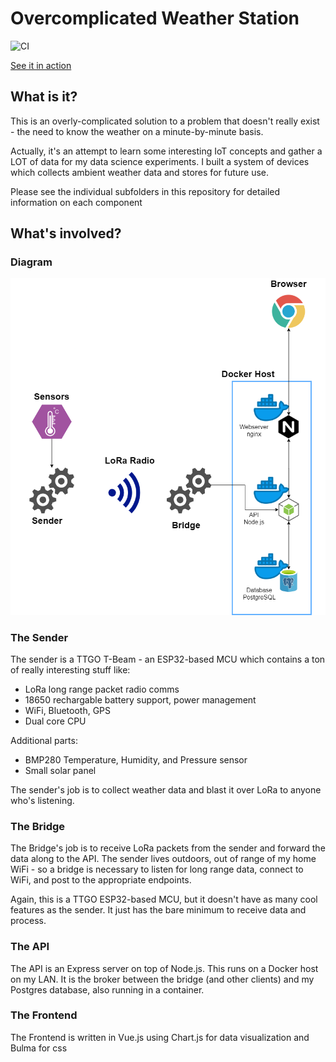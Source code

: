 # Overcomplicated Weather Station

![CI](https://github.com/jvb93/OvercomplicatedWeatherStation/workflows/CI/badge.svg)

[See it in action](http://jvbuntu2.asuscomm.com:8080/)

## What is it?

This is an overly-complicated solution to a problem that doesn't really exist - the need to know the weather on a minute-by-minute basis.

Actually, it's an attempt to learn some interesting IoT concepts and gather a LOT of data for my data science experiments. I built a system of devices which collects ambient weather data and stores for future use.

Please see the individual subfolders in this repository for detailed information on each component

## What's involved?

### Diagram

!['diagram'](/images/diagram.png)

### The Sender

The sender is a TTGO T-Beam - an ESP32-based MCU which contains a ton of really interesting stuff like:

- LoRa long range packet radio comms
- 18650 rechargable battery support, power management
- WiFi, Bluetooth, GPS
- Dual core CPU

Additional parts:

- BMP280 Temperature, Humidity, and Pressure sensor
- Small solar panel

The sender's job is to collect weather data and blast it over LoRa to anyone who's listening.

### The Bridge

The Bridge's job is to receive LoRa packets from the sender and forward the data along to the API. The sender lives outdoors, out of range of my home WiFi - so a bridge is necessary to listen for long range data, connect to WiFi, and post to the appropriate endpoints.

Again, this is a TTGO ESP32-based MCU, but it doesn't have as many cool features as the sender. It just has the bare minimum to receive data and process.

### The API

The API is an Express server on top of Node.js. This runs on a Docker host on my LAN. It is the broker between the bridge (and other clients) and my Postgres database, also running in a container.

### The Frontend

The Frontend is written in Vue.js using Chart.js for data visualization and Bulma for css
